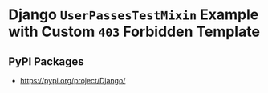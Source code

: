 # Django `UserPassesTestMixin` Example with Custom `403` Forbidden Template

## PyPI Packages

* <https://pypi.org/project/Django/>